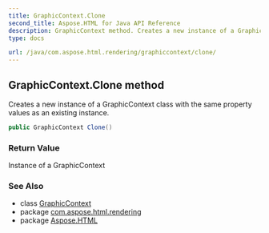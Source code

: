 ```yaml
---
title: GraphicContext.Clone
second_title: Aspose.HTML for Java API Reference
description: GraphicContext method. Creates a new instance of a GraphicContext class with the same property values as an existing instance
type: docs

url: /java/com.aspose.html.rendering/graphiccontext/clone/
---
```

## GraphicContext.Clone method

Creates a new instance of a GraphicContext class with the same property values as an existing instance.

```java
public GraphicContext Clone()
```

### Return Value

Instance of a GraphicContext

### See Also

* class [GraphicContext](../)
* package [com.aspose.html.rendering](../../../com.aspose.html.rendering/)
* package [Aspose.HTML](../../../)
